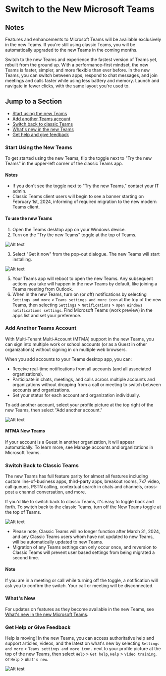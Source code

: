 # Switch to the New Microsoft Teams

## Notes

Features and enhancements to Microsoft Teams will be available exclusively in the new Teams. If you're still using classic Teams, you will be automatically upgraded to the new Teams in the coming months.

Switch to the new Teams and experience the fastest version of Teams yet, rebuilt from the ground up. With a performance-first mindset, the new Teams is faster, simpler, and more flexible than ever before. In the new Teams, you can switch between apps, respond to chat messages, and join meetings and calls faster while using less battery and memory. Launch and navigate in fewer clicks, with the same layout you're used to.

## Jump to a Section

- [Start using the new Teams](#start-using-the-new-teams)
- [Add another Teams account](#add-another-teams-account)
- [Switch back to classic Teams](#switch-back-to-classic-teams)
- [What's new in the new Teams](#whats-new-in-the-new-teams)
- [Get help and give feedback](#get-help-and-give-feedback)

### Start Using the New Teams

To get started using the new Teams, flip the toggle next to "Try the new Teams" in the upper-left corner of the classic Teams app.

#### Notes

- If you don't see the toggle next to "Try the new Teams," contact your IT admin.
- Classic Teams client users will begin to see a banner starting on February 1st, 2024, informing of required migration to the new modern Teams client.
#### To use the new Teams

1. Open the Teams desktop app on your Windows device.
2. Turn on the "Try the new Teams" toggle at the top of Teams.
   
![Alt text](https://support.content.office.net/en-us/media/b29b71b9-fb22-4425-95da-d7f8e6df0563.png)
   
3. Select "Get it now" from the pop-out dialogue. The new Teams will start installing.

![Alt text](https://support.content.office.net/en-us/media/b1597269-0b2d-4cb3-8424-a70bf8a7ff2d.png)
  
5. Your Teams app will reboot to open the new Teams. Any subsequent actions you take will happen in the new Teams by default, like joining a Teams meeting from Outlook.
6. When in the new Teams, turn on (or off) notifications by selecting `Settings and more` > `Teams settings and more icon` at the top of the new Teams, then selecting `Settings` > `Notifications` > `Open Windows notifications settings`. Find Microsoft Teams (work preview) in the apps list and set your preference.

### Add Another Teams Account

With Multi-Tenant Multi-Account (MTMA) support in the new Teams, you can sign into multiple work or school accounts (or as a Guest in other organizations) without signing in on multiple web browsers.

When you add accounts to your Teams desktop app, you can:

- Receive real-time notifications from all accounts (and all associated organizations).
- Participate in chats, meetings, and calls across multiple accounts and organizations without dropping from a call or meeting to switch between accounts and organizations.
- Set your status for each account and organization individually.

To add another account, select your profile picture at the top right of the new Teams, then select "Add another account."

![Alt text](https://support.content.office.net/en-us/media/6bbe8d5e-bad5-4819-aafd-cfb441582928.png)

#### MTMA New Teams

If your account is a Guest in another organization, it will appear automatically. To learn more, see Manage accounts and organizations in Microsoft Teams.

### Switch Back to Classic Teams

The new Teams has full feature parity for almost all features including custom line-of-business apps, third-party apps, breakout rooms, 7x7 video, call queues, PSTN calling, contextual search in chats and channels, cross-post a channel conversation, and more.

If you'd like to switch back to classic Teams, it's easy to toggle back and forth. To switch back to the classic Teams, turn off the New Teams toggle at the top of Teams. 

![Alt text](https://support.content.office.net/en-us/media/9e7a6ea2-d6d4-4c7d-9669-fd9b7217e3d6.png)

- Please note, Classic Teams will no longer function after March 31, 2024, and any Classic Teams users whom have not updated to new Teams, will be automatically updated to new Teams.
- Migration of any Teams settings can only occur once, and reversion to Classic Teams will prevent user based settings from being migrated a second time.

#### Note

If you are in a meeting or call while turning off the toggle, a notification will ask you to confirm the switch. Your call or meeting will be disconnected.

### What's New

For updates on features as they become available in the new Teams, see [What's new in the new Microsoft Teams](#).

### Get Help or Give Feedback

Help is moving! In the new Teams, you can access authoritative help and support articles, videos, and the latest on what's new by selecting `Settings and more` > `Teams settings and more icon.` next to your profile picture at the top of the new Teams, then select `Help` > `Get help`, `Help` > `Video training`, or `Help` > `What's new`.

![Alt test](https://support.content.office.net/en-us/media/0211ca09-ce8a-43b7-b8e2-6a7ee54ae531.png)
